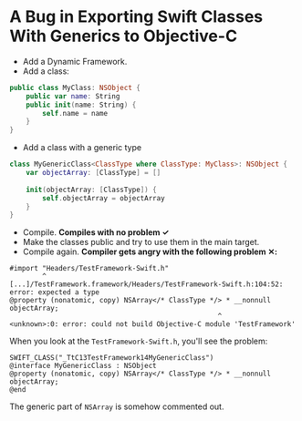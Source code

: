 # A Bug in Exporting Swift Classes With Generics to Objective-C

* Add a Dynamic Framework. 
* Add a class:

```swift
public class MyClass: NSObject {
    public var name: String
    public init(name: String) {
        self.name = name
    }
}
```

* Add a class with a generic type

```swift
class MyGenericClass<ClassType where ClassType: MyClass>: NSObject {
    var objectArray: [ClassType] = []
    
    init(objectArray: [ClassType]) {
        self.objectArray = objectArray
    }
}
```

* Compile. **Compiles with no problem ✓** 
* Make the classes public and try to use them in the main target.
* Compile again. **Compiler gets angry with the following problem ✕:**

```
#import "Headers/TestFramework-Swift.h"
        ^
[...]/TestFramework.framework/Headers/TestFramework-Swift.h:104:52: error: expected a type
@property (nonatomic, copy) NSArray</* ClassType */> * __nonnull objectArray;
                                                   ^
<unknown>:0: error: could not build Objective-C module 'TestFramework'
```

When you look at the `TestFramework-Swift.h`, you'll see the problem:

``` objc
SWIFT_CLASS("_TtC13TestFramework14MyGenericClass")
@interface MyGenericClass : NSObject
@property (nonatomic, copy) NSArray</* ClassType */> * __nonnull objectArray;
@end
```

The generic part of `NSArray` is somehow commented out.
